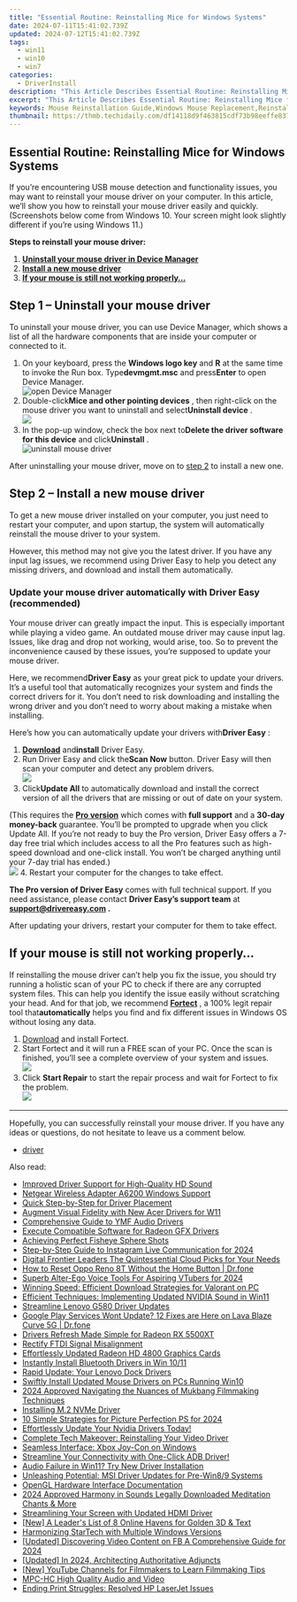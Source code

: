 ```yaml
---
title: "Essential Routine: Reinstalling Mice for Windows Systems"
date: 2024-07-11T15:41:02.739Z
updated: 2024-07-12T15:41:02.739Z
tags:
  - win11
  - win10
  - win7
categories:
  - DriverInstall
description: "This Article Describes Essential Routine: Reinstalling Mice for Windows Systems"
excerpt: "This Article Describes Essential Routine: Reinstalling Mice for Windows Systems"
keywords: Mouse Reinstallation Guide,Windows Mouse Replacement,Reinstalling Mice for PC Users,Windows Mouse Troubleshooting,Optimizing Computer Mice Performance,Easy Mouse Setup on Windows,Fixing Computer Mouse Issues in Windows
thumbnail: https://thmb.techidaily.com/df14118d9f463815cdf73b98eeffe83796c8ab688c142d4fe510c3cae0e58079.jpg
---
```


## Essential Routine: Reinstalling Mice for Windows Systems

 If you’re encountering USB mouse detection and functionality issues, you may want to reinstall your mouse driver on your computer. In this article, we’ll show you how to reinstall your mouse driver easily and quickly.  
 (Screenshots below come from Windows 10\. Your screen might look slightly different if you’re using Windows 11\.)

**Steps to reinstall your mouse driver:**

1. **[Uninstall your mouse driver in Device Manager](#step1)**
2. **[Install a new mouse driver](#step2)**
3. **[If your mouse is still not working properly…](#step3)**

## Step 1 – Uninstall your mouse driver

 To uninstall your mouse driver, you can use Device Manager, which shows a list of all the hardware components that are inside your computer or connected to it.

1. On your keyboard, press the **Windows logo key** and **R**  at the same time to invoke the Run box. Type**devmgmt.msc** and press**Enter** to open Device Manager.  
![open Device Manager](https://www.drivereasy.com/wp-content/uploads/2020/09/open-device-manager.png)
2. Double-click**Mice and other pointing devices** , then right-click on the mouse driver you want to uninstall and select**Uninstall device** .  
![](https://www.drivereasy.com/wp-content/uploads/2020/10/uninstall-device-2.jpg)
3. In the pop-up window, check the box next to**Delete the driver software for this device** and click**Uninstall** .  
![uninstall mouse driver](https://images.drivereasy.com/wp-content/uploads/2020/10/confirm-uninstalling.jpg)

 After uninstalling your mouse driver, move on to [step 2](#step2) to install a new one.

## Step 2 – Install a new mouse driver

 To get a new mouse driver installed on your computer, you just need to restart your computer, and upon startup, the system will automatically reinstall the mouse driver to your system.

 However, this method may not give you the latest driver. If you have any input lag issues, we recommend using Driver Easy to help you detect any missing drivers, and download and install them automatically.

### Update your mouse driver automatically with Driver Easy (recommended)

 Your mouse driver can greatly impact the input. This is especially important while playing a video game. An outdated mouse driver may cause input lag. Issues, like drag and drop not working, would arise, too. So to prevent the inconvenience caused by these issues, you’re supposed to update your mouse driver.

 Here, we recommend**Driver Easy** as your great pick to update your drivers. It’s a useful tool that automatically recognizes your system and finds the correct drivers for it. You don’t need to risk downloading and installing the wrong driver and you don’t need to worry about making a mistake when installing.

 Here’s how you can automatically update your drivers with**Driver Easy** :

1. **[Download](https://tools.techidaily.com/drivereasy/download/)**  and**install** Driver Easy.
2. Run Driver Easy and click the**Scan Now** button. Driver Easy will then scan your computer and detect any problem drivers.  
![](https://www.drivereasy.com/wp-content/uploads/2020/10/6_0_scan-now.jpg)
3. Click**Update All** to automatically download and install the correct version of all the drivers that are missing or out of date on your system.  

 (This requires the **[Pro version](https://tools.techidaily.com/drivereasy/download/)**  which comes with **full support**  and a **30-day money-back**  guarantee. You’ll be prompted to upgrade when you click Update All. If you’re not ready to buy the Pro version, Driver Easy offers a 7-day free trial which includes access to all the Pro features such as high-speed download and one-click install. You won’t be charged anything until your 7-day trial has ended.)  
![](https://www.drivereasy.com/wp-content/uploads/2020/10/usb-mouse.png)
4. Restart your computer for the changes to take effect.

**The Pro version of Driver Easy** comes with full technical support. If you need assistance, please contact **Driver Easy’s support team** at **[support@drivereasy.com](mailto:support@drivereasy.com) .**

 After updating your drivers, restart your computer for them to take effect.

## If your mouse is still not working properly…

 If reinstalling the mouse driver can’t help you fix the issue, you should try running a holistic scan of your PC to check if there are any corrupted system files. This can help you identify the issue easily without scratching your head. And for that job, we recommend **[Fortect](https://tools.techidaily.com/drivereasy/download/)**  , a 100% legit repair tool that**automatically** helps you find and fix different issues in Windows OS without losing any data.

1. [Download](https://tools.techidaily.com/drivereasy/download/) and install Fortect.
2. Start Fortect and it will run a FREE scan of your PC. Once the scan is finished, you’ll see a complete overview of your system and issues.  
![](https://www.drivereasy.com/wp-content/uploads/2020/10/fortect-start-scan.jpg)
3. Click **Start Repair** to start the repair process and wait for Fortect to fix the problem.  
![](https://www.drivereasy.com/wp-content/uploads/2022/10/Fortect-start-repair.png)

---

 Hopefully, you can successfully reinstall your mouse driver. If you have any ideas or questions, do not hesitate to leave us a comment below.

* [driver](https://tools.techidaily.com/drivereasy/download/)

<ins class="adsbygoogle"
     style="display:block"
     data-ad-format="autorelaxed"
     data-ad-client="ca-pub-7571918770474297"
     data-ad-slot="1223367746"></ins>



<ins class="adsbygoogle"
     style="display:block"
     data-ad-client="ca-pub-7571918770474297"
     data-ad-slot="8358498916"
     data-ad-format="auto"
     data-full-width-responsive="true"></ins>



<span class="atpl-alsoreadstyle">Also read:</span>
<div><ul>
<li><a href="https://driver-install.techidaily.com/improved-driver-support-for-high-quality-hd-sound/"><u>Improved Driver Support for High-Quality HD Sound</u></a></li>
<li><a href="https://driver-install.techidaily.com/netgear-wireless-adapter-a6200-windows-support/"><u>Netgear Wireless Adapter A6200 Windows Support</u></a></li>
<li><a href="https://driver-install.techidaily.com/quick-step-by-step-for-driver-placement/"><u>Quick Step-by-Step for Driver Placement</u></a></li>
<li><a href="https://driver-install.techidaily.com/augment-visual-fidelity-with-new-acer-drivers-for-w11/"><u>Augment Visual Fidelity with New Acer Drivers for W11</u></a></li>
<li><a href="https://driver-install.techidaily.com/comprehensive-guide-to-ymf-audio-drivers/"><u>Comprehensive Guide to YMF Audio Drivers</u></a></li>
<li><a href="https://driver-install.techidaily.com/execute-compatible-software-for-radeon-gfx-drivers/"><u>Execute Compatible Software for Radeon GFX Drivers</u></a></li>
<li><a href="https://fox-cloud.techidaily.com/achieving-perfect-fisheye-sphere-shots/"><u>Achieving Perfect Fisheye Sphere Shots</u></a></li>
<li><a href="https://instagram-video-recordings.techidaily.com/step-by-step-guide-to-instagram-live-communication-for-2024/"><u>Step-by-Step Guide to Instagram Live Communication for 2024</u></a></li>
<li><a href="https://extra-tips.techidaily.com/digital-frontier-leaders-the-quintessential-cloud-picks-for-your-needs/"><u>Digital Frontier Leaders  The Quintessential Cloud Picks for Your Needs</u></a></li>
<li><a href="https://techidaily.com/how-to-reset-oppo-reno-8t-without-the-home-button-drfone-by-drfone-reset-android-reset-android/"><u>How to Reset Oppo Reno 8T Without the Home Button | Dr.fone</u></a></li>
<li><a href="https://some-skills.techidaily.com/superb-alter-ego-voice-tools-for-aspiring-vtubers-for-2024/"><u>Superb Alter-Ego Voice Tools  For Aspiring VTubers for 2024</u></a></li>
<li><a href="https://win11.techidaily.com/winning-speed-efficient-download-strategies-for-valorant-on-pc/"><u>Winning Speed: Efficient Download Strategies for Valorant on PC</u></a></li>
<li><a href="https://driver-install.techidaily.com/efficient-techniques-implementing-updated-nvidia-sound-in-win11/"><u>Efficient Techniques: Implementing Updated NVIDIA Sound in Win11</u></a></li>
<li><a href="https://driver-install.techidaily.com/1720063568960-streamline-lenovo-g580-driver-updates/"><u>Streamline Lenovo G580 Driver Updates</u></a></li>
<li><a href="https://howto.techidaily.com/google-play-services-wont-update-12-fixes-are-here-on-lava-blaze-curve-5g-drfone-by-drfone-fix-android-problems-fix-android-problems/"><u>Google Play Services Wont Update? 12 Fixes are Here on Lava Blaze Curve 5G | Dr.fone</u></a></li>
<li><a href="https://driver-install.techidaily.com/drivers-refresh-made-simple-for-radeon-rx-5500xt/"><u>Drivers Refresh Made Simple for Radeon RX 5500XT</u></a></li>
<li><a href="https://driver-install.techidaily.com/rectify-ftdi-signal-misalignment/"><u>Rectify FTDI Signal Misalignment</u></a></li>
<li><a href="https://driver-install.techidaily.com/effortlessly-updated-radeon-hd-4800-graphics-cards/"><u>Effortlessly Updated Radeon HD 4800 Graphics Cards</u></a></li>
<li><a href="https://driver-install.techidaily.com/instantly-install-bluetooth-drivers-in-win-1011/"><u>Instantly Install Bluetooth Drivers in Win 10/11</u></a></li>
<li><a href="https://driver-install.techidaily.com/rapid-update-your-lenovo-dock-drivers/"><u>Rapid Update: Your Lenovo Dock Drivers</u></a></li>
<li><a href="https://driver-install.techidaily.com/swiftly-install-updated-mouse-drivers-on-pcs-running-win10/"><u>Swiftly Install Updated Mouse Drivers on PCs Running Win10</u></a></li>
<li><a href="https://youtube-help.techidaily.com/2024-approved-navigating-the-nuances-of-mukbang-filmmaking-techniques/"><u>2024 Approved  Navigating the Nuances of Mukbang Filmmaking Techniques</u></a></li>
<li><a href="https://driver-install.techidaily.com/installing-m2-nvme-driver/"><u>Installing M.2 NVMe Driver</u></a></li>
<li><a href="https://extra-information.techidaily.com/10-simple-strategies-for-picture-perfection-ps-for-2024/"><u>10 Simple Strategies for Picture Perfection PS for 2024</u></a></li>
<li><a href="https://driver-install.techidaily.com/1720063136103-effortlessly-update-your-nvidia-drivers-today/"><u>Effortlessly Update Your Nvidia Drivers Today!</u></a></li>
<li><a href="https://driver-install.techidaily.com/complete-tech-makeover-reinstalling-your-video-driver/"><u>Complete Tech Makeover: Reinstalling Your Video Driver</u></a></li>
<li><a href="https://driver-install.techidaily.com/seamless-interface-xbox-joy-con-on-windows/"><u>Seamless Interface: Xbox Joy-Con on Windows</u></a></li>
<li><a href="https://driver-install.techidaily.com/1720062979287-streamline-your-connectivity-with-one-click-adb-driver/"><u>Streamline Your Connectivity with One-Click ADB Driver!</u></a></li>
<li><a href="https://driver-install.techidaily.com/audio-failure-in-win11-try-new-driver-installation/"><u>Audio Failure in Win11? Try New Driver Installation</u></a></li>
<li><a href="https://driver-install.techidaily.com/unleashing-potential-msi-driver-updates-for-pre-win89-systems/"><u>Unleashing Potential: MSI Driver Updates for Pre-Win8/9 Systems</u></a></li>
<li><a href="https://driver-install.techidaily.com/opengl-hardware-interface-documentation/"><u>OpenGL Hardware Interface Documentation</u></a></li>
<li><a href="https://some-techniques.techidaily.com/2024-approved-harmony-in-sounds-legally-downloaded-meditation-chants-and-more/"><u>2024 Approved  Harmony in Sounds  Legally Downloaded Meditation Chants & More</u></a></li>
<li><a href="https://driver-install.techidaily.com/streamlining-your-screen-with-updated-hdmi-driver/"><u>Streamlining Your Screen with Updated HDMI Driver</u></a></li>
<li><a href="https://extra-resources.techidaily.com/new-a-leaders-list-of-8-online-havens-for-golden-3d-and-text/"><u>[New] A Leader's List of 8 Online Havens for Golden 3D & Text</u></a></li>
<li><a href="https://driver-install.techidaily.com/harmonizing-startech-with-multiple-windows-versions/"><u>Harmonizing StarTech with Multiple Windows Versions</u></a></li>
<li><a href="https://facebook-videos.techidaily.com/updated-discovering-video-content-on-fb-a-comprehensive-guide-for-2024/"><u>[Updated] Discovering Video Content on FB  A Comprehensive Guide for 2024</u></a></li>
<li><a href="https://facebook-video-share.techidaily.com/updated-in-2024-architecting-authoritative-adjuncts/"><u>[Updated] In 2024, Architecting Authoritative Adjuncts</u></a></li>
<li><a href="https://youtube-zero.techidaily.com/outube-channels-for-filmmakers-to-learn-filmmaking-tips/"><u>[New] YouTube Channels for Filmmakers to Learn Filmmaking Tips</u></a></li>
<li><a href="https://extra-resources.techidaily.com/mpc-hc-high-quality-audio-and-video/"><u>MPC-HC  High Quality Audio and Video</u></a></li>
<li><a href="https://driver-install.techidaily.com/ending-print-struggles-resolved-hp-laserjet-issues/"><u>Ending Print Struggles: Resolved HP LaserJet Issues</u></a></li>
</ul></div>
